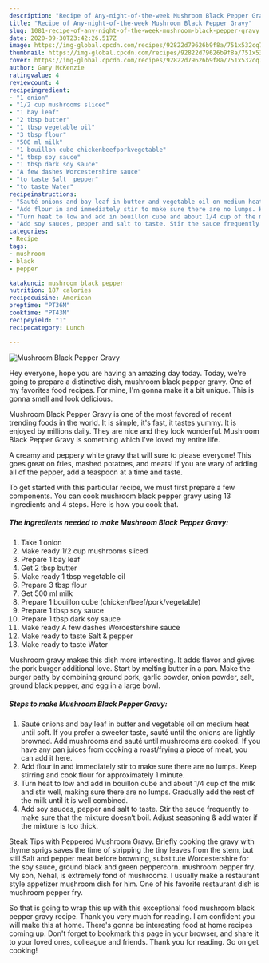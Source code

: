 ```yaml
---
description: "Recipe of Any-night-of-the-week Mushroom Black Pepper Gravy"
title: "Recipe of Any-night-of-the-week Mushroom Black Pepper Gravy"
slug: 1081-recipe-of-any-night-of-the-week-mushroom-black-pepper-gravy
date: 2020-09-30T23:42:26.517Z
image: https://img-global.cpcdn.com/recipes/92822d79626b9f8a/751x532cq70/mushroom-black-pepper-gravy-recipe-main-photo.jpg
thumbnail: https://img-global.cpcdn.com/recipes/92822d79626b9f8a/751x532cq70/mushroom-black-pepper-gravy-recipe-main-photo.jpg
cover: https://img-global.cpcdn.com/recipes/92822d79626b9f8a/751x532cq70/mushroom-black-pepper-gravy-recipe-main-photo.jpg
author: Gary McKenzie
ratingvalue: 4
reviewcount: 4
recipeingredient:
- "1 onion"
- "1/2 cup mushrooms sliced"
- "1 bay leaf"
- "2 tbsp butter"
- "1 tbsp vegetable oil"
- "3 tbsp flour"
- "500 ml milk"
- "1 bouillon cube chickenbeefporkvegetable"
- "1 tbsp soy sauce"
- "1 tbsp dark soy sauce"
- "A few dashes Worcestershire sauce"
- "to taste Salt  pepper"
- "to taste Water"
recipeinstructions:
- "Sauté onions and bay leaf in butter and vegetable oil on medium heat until soft. If you prefer a sweeter taste, sauté until the onions are lightly browned. Add mushrooms and sauté until mushrooms are cooked. If you have any pan juices from cooking a roast/frying a piece of meat, you can add it here."
- "Add flour in and immediately stir to make sure there are no lumps. Keep stirring and cook flour for approximately 1 minute."
- "Turn heat to low and add in bouillon cube and about 1/4 cup of the milk and stir well, making sure there are no lumps. Gradually add the rest of the milk until it is well combined."
- "Add soy sauces, pepper and salt to taste. Stir the sauce frequently to make sure that the mixture doesn’t boil. Adjust seasoning &amp; add water if the mixture is too thick."
categories:
- Recipe
tags:
- mushroom
- black
- pepper

katakunci: mushroom black pepper 
nutrition: 187 calories
recipecuisine: American
preptime: "PT36M"
cooktime: "PT43M"
recipeyield: "1"
recipecategory: Lunch

---
```



![Mushroom Black Pepper Gravy](https://img-global.cpcdn.com/recipes/92822d79626b9f8a/751x532cq70/mushroom-black-pepper-gravy-recipe-main-photo.jpg)

Hey everyone, hope you are having an amazing day today. Today, we're going to prepare a distinctive dish, mushroom black pepper gravy. One of my favorites food recipes. For mine, I'm gonna make it a bit unique. This is gonna smell and look delicious.

Mushroom Black Pepper Gravy is one of the most favored of recent trending foods in the world. It is simple, it's fast, it tastes yummy. It is enjoyed by millions daily. They are nice and they look wonderful. Mushroom Black Pepper Gravy is something which I've loved my entire life.

A creamy and peppery white gravy that will sure to please everyone! This goes great on fries, mashed potatoes, and meats! If you are wary of adding all of the pepper, add a teaspoon at a time and taste.


To get started with this particular recipe, we must first prepare a few components. You can cook mushroom black pepper gravy using 13 ingredients and 4 steps. Here is how you cook that.

<!--inarticleads1-->

##### The ingredients needed to make Mushroom Black Pepper Gravy:

1. Take 1 onion
1. Make ready 1/2 cup mushrooms sliced
1. Prepare 1 bay leaf
1. Get 2 tbsp butter
1. Make ready 1 tbsp vegetable oil
1. Prepare 3 tbsp flour
1. Get 500 ml milk
1. Prepare 1 bouillon cube (chicken/beef/pork/vegetable)
1. Prepare 1 tbsp soy sauce
1. Prepare 1 tbsp dark soy sauce
1. Make ready A few dashes Worcestershire sauce
1. Make ready to taste Salt &amp; pepper
1. Make ready to taste Water


Mushroom gravy makes this dish more interesting. It adds flavor and gives the pork burger additional love. Start by melting butter in a pan. Make the burger patty by combining ground pork, garlic powder, onion powder, salt, ground black pepper, and egg in a large bowl. 

<!--inarticleads2-->

##### Steps to make Mushroom Black Pepper Gravy:

1. Sauté onions and bay leaf in butter and vegetable oil on medium heat until soft. If you prefer a sweeter taste, sauté until the onions are lightly browned. Add mushrooms and sauté until mushrooms are cooked. If you have any pan juices from cooking a roast/frying a piece of meat, you can add it here.
1. Add flour in and immediately stir to make sure there are no lumps. Keep stirring and cook flour for approximately 1 minute.
1. Turn heat to low and add in bouillon cube and about 1/4 cup of the milk and stir well, making sure there are no lumps. Gradually add the rest of the milk until it is well combined.
1. Add soy sauces, pepper and salt to taste. Stir the sauce frequently to make sure that the mixture doesn’t boil. Adjust seasoning &amp; add water if the mixture is too thick.


Steak Tips with Peppered Mushroom Gravy. Briefly cooking the gravy with thyme sprigs saves the time of stripping the tiny leaves from the stem, but still Salt and pepper meat before browning, substitute Worcestershire for the soy sauce, ground black and green peppercorn. mushroom pepper fry. My son, Nehal, is extremely fond of mushrooms. I usually make a restaurant style appetizer mushroom dish for him. One of his favorite restaurant dish is mushroom pepper fry. 

So that is going to wrap this up with this exceptional food mushroom black pepper gravy recipe. Thank you very much for reading. I am confident you will make this at home. There's gonna be interesting food at home recipes coming up. Don't forget to bookmark this page in your browser, and share it to your loved ones, colleague and friends. Thank you for reading. Go on get cooking!
